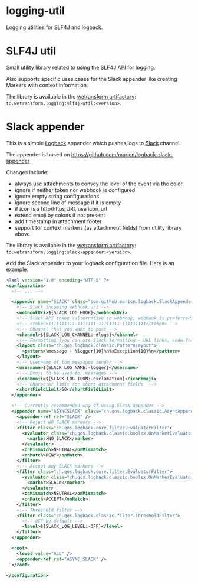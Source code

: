 logging-util
============

Logging utilities for SLF4J and logback.

# SLF4J util

Small utility library related to using the SLF4J API for logging.

Also supports specific uses cases for the Slack appender like creating Markers with context information.

The library is available in the [wetransform artifactory](https://artifactory.wetransform.to): `to.wetransform.logging:slf4j-util:<version>`.

# Slack appender

This is a simple [Logback](http://logback.qos.ch/) appender which pushes logs to [Slack](https://slack.com/) channel.

The appender is based on https://github.com/maricn/logback-slack-appender

Changes include:

- always use attachments to convey the level of the event via the color
- ignore if neither token nor webhook is configured
- ignore empty string configurations
- ignore second line of message if it is empty
- if icon is a http/https URI, use icon_url
- extend emoji by colons if not present
- add timestamp in attachment footer
- support for context markers (as attachment fields) from utility library above

The library is available in the [wetransform artifactory](https://artifactory.wetransform.to): `to.wetransform.logging:slack-appender:<version>`.

Add the Slack appender to your logback configuration file. Here is an example:

```xml
<?xml version="1.0" encoding="UTF-8" ?>
<configuration>
  <!-- ... -->

  <appender name="SLACK" class="com.github.maricn.logback.SlackAppender">
    <!-- Slack incoming webhook uri -->
    <webhookUri>${SLACK_LOG_HOOK}</webhookUri>
    <!-- Slack API token (alternative to webhook, webhook is preferred) -->
    <!-- <token>1111111111-1111111-11111111-111111111</token> -->
    <!-- Channel that you want to post -->
    <channel>${SLACK_LOG_CHANNEL:-#logs}</channel>
    <!-- Formatting (you can use Slack formatting - URL links, code formatting, etc.) -->
    <layout class="ch.qos.logback.classic.PatternLayout">
      <pattern>%message - %logger{10}%n%xException{10}%n</pattern>
    </layout>
    <!-- Username of the messages sender -->
    <username>${SLACK_LOG_NAME:-logger}</username>
    <!-- Emoji to be used for messages -->
    <iconEmoji>${SLACK_LOG_ICON:-exclamation}</iconEmoji>
    <!-- Character limit for short attachment fields  -->
    <shortFieldLimit>50</shortFieldLimit>
  </appender>

  <!-- Currently recommended way of using Slack appender -->
  <appender name="ASYNCSLACK" class="ch.qos.logback.classic.AsyncAppender">
    <appender-ref ref="SLACK" />
    <!-- Reject NO_SLACK markers -->
    <filter class="ch.qos.logback.core.filter.EvaluatorFilter">
      <evaluator class="ch.qos.logback.classic.boolex.OnMarkerEvaluator">
        <marker>NO_SLACK</marker>
      </evaluator>
      <onMismatch>NEUTRAL</onMismatch>
      <onMatch>DENY</onMatch>
    </filter>
    <!-- Accept any SLACK markers -->
    <filter class="ch.qos.logback.core.filter.EvaluatorFilter">
      <evaluator class="ch.qos.logback.classic.boolex.OnMarkerEvaluator">
        <marker>SLACK</marker>
      </evaluator>
      <onMismatch>NEUTRAL</onMismatch>
      <onMatch>ACCEPT</onMatch>
    </filter>
    <!-- Threshold filter -->
    <filter class="ch.qos.logback.classic.filter.ThresholdFilter">
      <!-- OFF by default -->
      <level>${SLACK_LOG_LEVEL:-OFF}</level>
    </filter>
  </appender>

  <root>
    <level value="ALL" />
    <appender-ref ref="ASYNC_SLACK" />
  </root>

</configuration>
```
